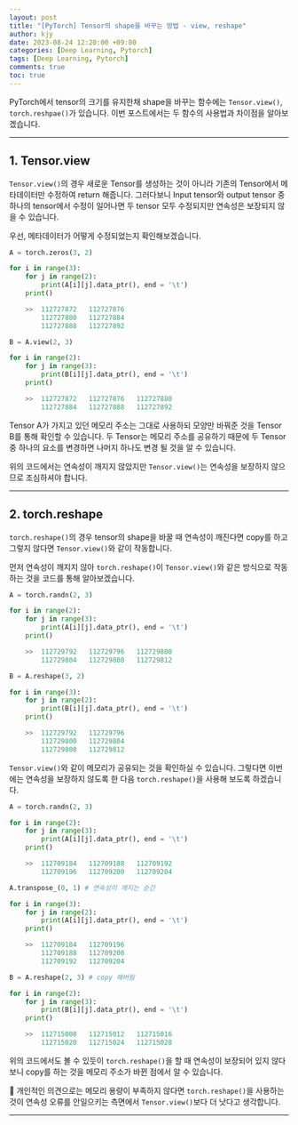 ```yaml
---
layout: post
title: "[PyTorch] Tensor의 shape을 바꾸는 방법 - view, reshape"
author: kjy
date: 2023-08-24 12:20:00 +09:00
categories: [Deep Learning, Pytorch]
tags: [Deep Learning, Pytorch]
comments: true
toc: true
---
```


PyTorch에서 tensor의 크기를 유지한채 shape을 바꾸는 함수에는 `Tensor.view()`, `torch.reshpae()`가 있습니다. 이번 포스트에서는 두 함수의 사용법과 차이점을 알아보겠습니다.

---

## 1. Tensor.view

`Tensor.view()`의 경우 새로운 Tensor를 생성하는 것이 아니라 기존의 Tensor에서 메타데이터만 수정하여 return 해줍니다. 그러다보니 Input tensor와 output tensor 중 하나의 tensor에서 수정이 일어나면 두 tensor 모두 수정되지만 연속성은 보장되지 않을 수 있습니다.

우선, 메타데이터가 어떻게 수정되었는지 확인해보겠습니다.

```python
A = torch.zeros(3, 2)

for i in range(3):
    for j in range(2):
        print(A[i][j].data_ptr(), end = '\t')
    print()

    >>  112727872	112727876
        112727880	112727884
        112727888	112727892

B = A.view(2, 3)

for i in range(2):
    for j in range(3):
        print(B[i][j].data_ptr(), end = '\t')
    print()

    >>  112727872	112727876	112727880
        112727884	112727888	112727892
```

Tensor A가 가지고 있던 메모리 주소는 그대로 사용하되 모양만 바꿔준 것을 Tensor B를 통해 확인할 수 있습니다. 두 Tensor는 메모리 주소를 공유하기 때문에 두 Tensor 중 하나의 요소를 변경하면 나머지 하나도 변경 될 것을 알 수 있습니다.

위의 코드에서는 연속성이 깨지지 않았지만 `Tensor.view()`는 연속성을 보장하지 않으므로 조심하셔야 합니다.

---

## 2. torch.reshape

`torch.reshape()`의 경우 tensor의 shape을 바꿀 때 연속성이 깨진다면 copy를 하고 그렇지 않다면 `Tensor.view()`와 같이 작동합니다.

먼저 연속성이 깨지지 않아 `torch.reshape()`이 `Tensor.view()`와 같은 방식으로 작동하는 것을 코드를 통해 알아보겠습니다.

```python
A = torch.randn(2, 3)

for i in range(2):
    for j in range(3):
        print(A[i][j].data_ptr(), end = '\t')
    print()

    >>  112729792	112729796	112729800
        112729804	112729808	112729812

B = A.reshape(3, 2)

for i in range(3):
    for j in range(2):
        print(B[i][j].data_ptr(), end = '\t')
    print()

    >>  112729792	112729796
        112729800	112729804
        112729808	112729812
```

`Tensor.view()`와 같이 메모리가 공유되는 것을 확인하실 수 있습니다. 그렇다면 이번에는 연속성을 보장하지 않도록 한 다음 `torch.reshape()`을 사용해 보도록 하겠습니다.

```python
A = torch.randn(2, 3)

for i in range(2):
    for j in range(3):
        print(A[i][j].data_ptr(), end = '\t')
    print()

    >>  112709184	112709188	112709192
        112709196	112709200	112709204

A.transpose_(0, 1) # 연속성이 깨지는 순간

for i in range(3):
    for j in range(2):
        print(A[i][j].data_ptr(), end = '\t')
    print()

    >>  112709184	112709196
        112709188	112709200
        112709192	112709204

B = A.reshape(2, 3) # copy 해버림

for i in range(2):
    for j in range(3):
        print(B[i][j].data_ptr(), end = '\t')
    print()

    >>  112715008	112715012	112715016
        112715020	112715024	112715028
```

위의 코드에서도 볼 수 있듯이 `torch.reshape()`을 할 때 연속성이 보장되어 있지 않다보니 copy를 하는 것을 메모리 주소가 바뀐 점에서 알 수 있습니다.

💭 개인적인 의견으로는 메모리 용량이 부족하지 않다면 `torch.reshape()`을 사용하는 것이 연속성 오류를 안일으키는 측면에서 `Tensor.view()`보다 더 낫다고 생각합니다.

---
